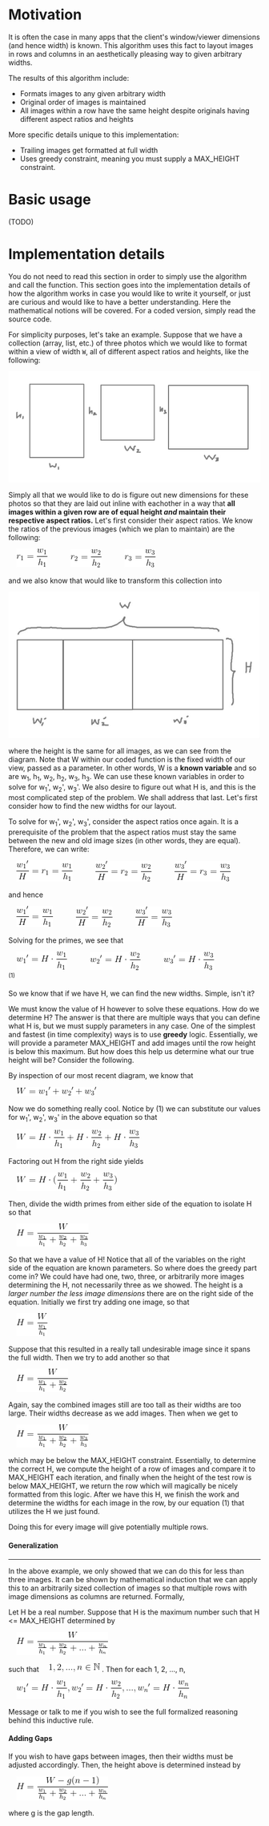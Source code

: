 # Motivation
It is often the case in many apps that the client's window/viewer dimensions (and hence width) is known. This algorithm uses this fact to layout images in rows and columns in an aesthetically pleasing way to given arbitrary widths. 

The results of this algorithm include: 
- Formats images to any given arbitrary width
- Original order of images is maintained
- All images within a row have the same height despite originals having different aspect ratios and heights

More specific details unique to this implementation: 
- Trailing images get formatted at full width
- Uses greedy constraint, meaning you must supply a MAX_HEIGHT constraint. 

# Basic usage 
(TODO)

# Implementation details
You do not need to read this section in order to simply use the algorithm and call the function. This section goes into the implementation details of how the algorithm works in case you would like to write it yourself, or just are curious and would like to have a better understanding. Here the mathematical notions will be covered. For a coded version, simply read the source code.

For simplicity purposes, let's take an example. Suppose that we have a collection (array, list, etc.) of three photos which we would like to format within a view of width `W`, all of different aspect ratios and heights, like the following: 

![alt text](https://github.com/goggalore/dynamic-images/blob/master/docs/imgs/1.jpg?raw=true "three images") 

Simply all that we would like to do is figure out new dimensions for these photos so that they are laid out inline with eachother in a way that **all images within a given row are of equal height *and* maintain their respective aspect ratios.** Let's first consider their aspect ratios. We know the ratios of the previous images (which we plan to maintain) are the following: 

&nbsp;&nbsp;&nbsp;&nbsp;![alt text](https://github.com/goggalore/dynamic-images/blob/master/docs/imgs/2.gif?raw=true) 　　　![alt text](https://github.com/goggalore/dynamic-images/blob/master/docs/imgs/3.gif?raw=true) 　　　![alt text](https://github.com/goggalore/dynamic-images/blob/master/docs/imgs/4.gif?raw=true)

and we also know that would like to transform this collection into

![alt text](https://github.com/goggalore/dynamic-images/blob/master/docs/imgs/5.jpg?raw=true "formatted images")

where the height is the same for all images, as we can see from the diagram. Note that W within our coded function is the fixed width of our view, passed as a parameter. In other words, W is a **known variable** and so are w<sub>1</sub>, h<sub>1</sub>, w<sub>2</sub>, h<sub>2</sub>, w<sub>3</sub>, h<sub>3</sub>. We can use these known variables in order to solve for w<sub>1</sub>', w<sub>2</sub>', w<sub>3</sub>'. We also desire to figure out what H is, and this is the most complicated step of the problem. We shall address that last. Let's first consider how to find the new widths for our layout. 

To solve for w<sub>1</sub>', w<sub>2</sub>', w<sub>3</sub>', consider the aspect ratios once again. It is a prerequisite of the problem that the aspect ratios must stay the same between the new and old image sizes (in other words, they are equal). Therefore, we can write:

&nbsp;&nbsp;&nbsp;&nbsp;![alt text](https://github.com/goggalore/dynamic-images/blob/master/docs/imgs/6.gif?raw=true) 　　　![alt text](https://github.com/goggalore/dynamic-images/blob/master/docs/imgs/7.gif?raw=true) 　　　![alt text](https://github.com/goggalore/dynamic-images/blob/master/docs/imgs/8.gif?raw=true)

and hence

&nbsp;&nbsp;&nbsp;&nbsp;![alt text](https://github.com/goggalore/dynamic-images/blob/master/docs/imgs/9-1.gif?raw=true) 　　　![alt text](https://github.com/goggalore/dynamic-images/blob/master/docs/imgs/10.gif?raw=true) 　　　![alt text](https://github.com/goggalore/dynamic-images/blob/master/docs/imgs/11.gif?raw=true)

Solving for the primes, we see that

&nbsp;&nbsp;&nbsp;&nbsp;![alt text](https://github.com/goggalore/dynamic-images/blob/master/docs/imgs/12.gif?raw=true) 　　　![alt text](https://github.com/goggalore/dynamic-images/blob/master/docs/imgs/13.gif?raw=true) 　　　![alt text](https://github.com/goggalore/dynamic-images/blob/master/docs/imgs/14.gif?raw=true) 　　　 　　　 　<sup>(1)</sup>

So we know that if we have H, we can find the new widths. Simple, isn't it?

We must know the value of H however to solve these equations. How do we determine H? The answer is that there are multiple ways that you can define what H is, but we must supply parameters in any case. One of the simplest and fastest (in time complexity) ways is to use **greedy** logic. Essentially, we will provide a parameter MAX_HEIGHT and add images until the row height is below this maximum. But how does this help us determine what our true height will be? Consider the following. 

By inspection of our most recent diagram, we know that

&nbsp;&nbsp;&nbsp;&nbsp;![alt text](https://github.com/goggalore/dynamic-images/blob/master/docs/imgs/15.gif?raw=true)

Now we do something really cool. Notice by (1) we can substitute our values for w<sub>1</sub>', w<sub>2</sub>', w<sub>3</sub>' in the above equation so that

&nbsp;&nbsp;&nbsp;&nbsp;![alt text](https://github.com/goggalore/dynamic-images/blob/master/docs/imgs/16.gif?raw=true)

Factoring out H from the right side yields

&nbsp;&nbsp;&nbsp;&nbsp;![alt text](https://github.com/goggalore/dynamic-images/blob/master/docs/imgs/17.gif?raw=true)

Then, divide the width primes from either side of the equation to isolate H so that

&nbsp;&nbsp;&nbsp;&nbsp;![alt text](https://github.com/goggalore/dynamic-images/blob/master/docs/imgs/18.gif?raw=true)

So that we have a value of H! Notice that all of the variables on the right side of the equation are known parameters. So where does the greedy part come in? We could have had one, two, three, or arbitrarily more images determining the H, not necessarily three as we showed. The height is a *larger number the less image dimensions* there are on the right side of the equation. Initially we first try adding one image, so that

&nbsp;&nbsp;&nbsp;&nbsp;![alt text](https://github.com/goggalore/dynamic-images/blob/master/docs/imgs/20.gif?raw=true)

Suppose that this resulted in a really tall undesirable image since it spans the full width. Then we try to add another so that 

&nbsp;&nbsp;&nbsp;&nbsp;![alt text](https://github.com/goggalore/dynamic-images/blob/master/docs/imgs/19.gif?raw=true)

Again, say the combined images still are too tall as their widths are too large. Their widths decrease as we add images. Then when we get to 

&nbsp;&nbsp;&nbsp;&nbsp;![alt text](https://github.com/goggalore/dynamic-images/blob/master/docs/imgs/18.gif?raw=true)

which may be below the MAX_HEIGHT constraint. Essentially, to determine the correct H, we compute the height of a row of images and compare it to MAX_HEIGHT each iteration, and finally when the height of the test row is below MAX_HEIGHT, we return the row which will magically be nicely formatted from this logic. After we have this H, we finish the work and determine the widths for each image in the row, by our equation (1) that utilizes the H we just found. 

Doing this for every image will give potentially multiple rows.

#### Generalization
--- 

In the above example, we only showed that we can do this for less than three images. It can be shown by mathematical induction that we can apply this to an arbitrarily sized collection of images so that multiple rows with image dimensions as columns are returned. Formally, 

Let H be a real number. Suppose that H is the maximum number such that H <= MAX_HEIGHT determined by 

&nbsp;&nbsp;&nbsp;&nbsp;![alt text](https://github.com/goggalore/dynamic-images/blob/master/docs/imgs/21.gif?raw=true)

such that
&nbsp;&nbsp;&nbsp;&nbsp;![alt text](https://github.com/goggalore/dynamic-images/blob/master/docs/imgs/22.gif?raw=true)
. Then for each 1, 2, ..., n, 

&nbsp;&nbsp;&nbsp;&nbsp;![alt text](https://github.com/goggalore/dynamic-images/blob/master/docs/imgs/23.gif?raw=true)

Message or talk to me if you wish to see the full formalized reasoning behind this inductive rule. 

#### Adding Gaps 
If you wish to have gaps between images, then their widths must be adjusted accordingly. Then, the height above is determined instead by 

&nbsp;&nbsp;&nbsp;&nbsp;![alt text](https://github.com/goggalore/dynamic-images/blob/master/docs/imgs/24.gif?raw=true)

where g is the gap length.
